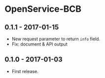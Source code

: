 OpenService-BCB
===============

0.1.1 - 2017-01-15
------------------

- New request parameter to return `info` field.
- Fix: document & API output


0.1.0 - 2017-01-03
------------------

- First release.
